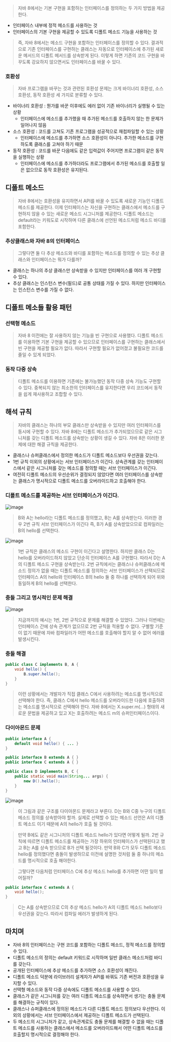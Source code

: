 > 자바 8에서는 기본 구현을 포함하는 인터페이스를 정의하는 두 가지 방법을 제공한다.
- 인터페이스 내부에 정적 메소드를 사용하는 것
- 인터페이스의 기본 구현을 제공할 수 있도록 디폴트 메소드 기능을 사용하는 것

> 즉, 자바 8에서는 메소드 구현을 포함하는 인터페이스를 정의할 수 있다. 결과적으로 기존 인터페이스를 구현하는 클래스는 자동으로 
> 인터페이스에 추가된 새로운 메서드의 디폴트 메서드를 상속받게 된다. 이렇게 하면 기존의 코드 구현을 바꾸도록 강요하지 않으면서도 
> 인터페이스를 바꿀 수 있다.

### 호환성
> 자바 프로그램을 바꾸는 것과 관련된 호환성 문제는 크게 바이너리 호환성, 소스 호환성, 동작 호환성 세 가지로 분류할 수 있다.
- 바이너리 호환성 : 뭔가를 바꾼 이후에도 에러 없이 기존 바이너리가 실행될 수 있는 상황
  - 인터페이스에 메소드를 추가했을 때 추가된 메소드를 호출하지 않는 한 문제가 일어나지 않음
- 소스 호환성 : 코드를 고쳐도 기존 프로그램을 성공적으로 재컴파일할 수 있는 상황
  - 인터페이스에 메소드를 추가하면 소스 호환성이 아니다. 추가한 메소드를 구현하도록 클래스를 고쳐야 하기 때문
- 동작 호환성 : 코드를 바꾼 다음에도 같은 입력값이 주어지면 프로그램이 같은 동작을 실행하는 상황
  - 인터페이스에 메소드를 추가하더라도 프로그램에서 추가된 메소드를 호출할 일은 없으므로 동작 호환성은 유지된다.

## 디폴트 메소드
> 자바 8에서는 호환성을 유지하면서 API를 바꿀 수 있도록 새로운 기능인 디폴트 메소드를 제공한다. 이제 인터페이스는 자신을 구현하는
> 클래스에서 메소드를 구현하지 않을 수 있는 새로운 메소드 시그니처를 제공한다. 디폴트 메소드는 default라는 키워도로 시작하며 다른 
> 클래스에 선언된 메소드처럼 메소드 바디를 포함한다.

### 추상클래스와 자바 8의 인터페이스
> 그렇다면 둘 다 추상 메소드와 바디를 포함하는 메소드를 정의할 수 있는 추상 클래스와 인터페이스는 뭐가 다를까?
- 클래스는 하나의 추상 클래스만 상속받을 수 있지만 인터페이스를 여러 개 구현할 수 있다.
- 추상 클래스는 인스턴스 변수(필드)로 공통 상태를 가질 수 있다. 하지만 인터페이스는 인스턴스 변수를 가질 수 없다.

## 디폴트 메소들 활용 패턴
### 선택형 메소드
> 자바 8 이전에는 잘 사용하지 않는 기능을 빈 구현으로 사용했다. 디폴트 메소드를 이용하면 기본 구현을 제공할 수 있으므로 
> 인터페이스를 구현하는 클래스에서 빈 구현을 제공할 필요가 없다. 따라서 구현할 필요가 없어졌고 불필요한 코드를 줄일 수 있게 되었다.
### 동작 다중 상속
> 디폴트 메소드를 이용하면 기존에는 불가능했던 동작 다중 상속 기능도 구현할 수 있다. 중복되지 않는 최소한의 인터페이스를 유지한다면
> 우리 코드에서 동작을 쉽게 재사용하고 조합할 수 있다.

## 해석 규칙
> 자바의 클래스는 하나의 부모 클래스만 상속받을 수 있지만 여러 인터페이스를 동시에 구현할 수 있다. 자바 8에는 디폴트 메소드가 
> 추가되었으므로 같은 시그니처를 갖는 디폴트 메소드를 상속받는 상황이 생길 수 있다. 자바 8은 이러한 문제에 대한 해결 규칙을 제공한다.

- 클래스나 슈퍼클래스에서 정의한 메소드가 디폴트 메소드보다 우선권을 갖는다.
- 1번 규칙 이외의 상황에서는 서브 인터페이스가 이긴다. 상속관계를 갖는 인터페이스에서 같은 시그니처를 갖는 메소드를 정의할 때는 서브 인터페이스가 이긴다.
- 여전히 디폴트 메소드의 우선순위가 결정되지 않았다면 여러 인터페이스를 상속받는 클래스가 명시적으로 디폴트 메소드를 오버라이드하고 호출해야 한다.

### 디폴트 메소드를 제공하는 서브 인터페이스가 이긴다.
![image](https://user-images.githubusercontent.com/80659375/218055498-ace171ee-cebe-418f-b582-72d20bafb900.png)
> B와 A는 hello라는 디폴트 메소드를 정의했고, B는 A를 상속받는다. 이러한 경우 2번 규칙 서브 인터페이스가 이긴다 즉, B가 A를 상속받았으므로 컴파일러는 B의 hello를 
> 선택한다.

![image](https://user-images.githubusercontent.com/80659375/218055987-8cf49ad4-9605-4c7f-bdd0-44f9f85757fb.png)
> 1번 규칙은 클래스의 메소드 구현이 이긴다고 설명한다. 하지만 클래스 D는 hello를 오버라이드하지 않았고 단순히 인터페이스 A를 구현했다. 따라서 D는 A의 디폴트 메소드
> 구현을 상속받는다. 2번 규칙에서는 클래스나 슈퍼클래스에 메소드 정의가 없을 때는 디폴트 메소드를 정의하는 서브 인터페이스가 선택되므로 인터페이스 A의 hello와 인터페이스
> B의 hello 둘 중 하나를 선택하게 되어 위와 동일하게 B의 hello를 선택한다.

### 충돌 그리고 명시적인 문제 해결
![image](https://user-images.githubusercontent.com/80659375/218068693-3bd74cac-59f7-4704-90b8-eabd3a67ccd3.png)
> 지금까지의 예시는 1번, 2번 규칙으로 문제를 해결할 수 있었다. 그러나 이번에는 인터페이스 간에 상속 관계가 없으므로 2번 규칙을 적용할 수 없다. 구별할 기준이 없기 때문에
> 자바 컴파일러가 어떤 메소드를 호출해야 할지 알 수 없어 에러를 발생시킨다.

### 충돌 해결
```java
public class C implements B, A {
	void hello() {
		B.super.hello();
	}
}
```
> 이런 상황에서는 개발자가 직접 클래스 C에서 사용하려는 메소드를 명시적으로 선택해야 한다. 즉, 클래스 C에서 hello 메소드를 오버라이드한 다음에 호출하려는 메소드를 명시적으로
> 선택해야 한다. 자바 8에서는 X.super.m(...) 형태의 새로운 문법을 제공하고 있고 X는 호출하려는 메소드 m의 슈퍼인터페이스이다.

### 다이아몬드 문제
```java
public interface A {
	default void hello() { ... }
}

public interface B extends A { }
public interface C extends A { }

public class D implements B, C { 
	public static void main(String... args) {
		new D().hello();
	}
}
```
![image](https://user-images.githubusercontent.com/80659375/218070249-ac0ddd58-ff00-480c-968c-7120877798b1.png)
> 이 그림과 같은 구조를 다이아몬드 문제라고 부른다. D는 B와 C중 누구의 디폴트 메소드 정의를 상속받아야 할까. 실제로 선택할 수 있는 메소드 선언은 A의 디폴트 메소드 이기 
> 때문에 A의 hello가 호출 될 것이다.

> 만약 B에도 같은 시그니처의 디폴트 메소드 hello가 있다면 어떻게 될까. 2번 규칙에 따르면 디폴트 메소드를 제공하는 가장 하위의 인터페이스가 선택된다고 했고 B는 A를
> 상속 받으므로 B가 선택 될것이다. 만약 B와 C가 모두 디폴트 메소드 hello를 정의했다면 충돌이 발생하므로 이전에 설명한 것처럼 둘 중 하나의 메소드를 명시적으로 호출 해야한다.

> 그렇다면 다음처럼 인터페이스 C에 추상 메소드 hello를 추가하면 어떤 일이 벌어질까?
```java
public interface C extends A {
	void hello();
}
```
> C는 A를 상속받으므로 C의 추상 메소드 hello가 A의 디폴트 메소드 hello보다 우선권을 갖는다. 따라서 컴파일 에러가 발생하게 된다.

## 마치며
- 자바 8의 인터페이스는 구현 코드를 포함하는 디폴트 메소드, 정적 메소드를 정의할 수 있다.
- 디폴트 메소드의 정의는 default 키워드로 시작하며 일반 클래스 메소드처럼 바디를 갖는다.
- 공개된 인터페이스에 추상 메소드를 추가하면 소스 호환성이 깨진다.
- 디폴트 메소드 덕분에 라이브러리 설계자가 API를 바꿔도 기존 버전과 호환성을 유지할 수 있다.
- 선택형 메소드와 동작 다중 상속에도 디폴트 메소드를 사용할 수 있다.
- 클래스가 같은 시그니처를 갖는 여러 디폴트 메소드를 상속하면서 생기는 충돌 문제를 해결하는 규칙이 있다.
- 클래스나 슈퍼클래스에 정의된 메소드가 다른 디폴트 메소드 정의보다 우선한다. 이 외의 상황에서는 서브 인터페이스에서 제공하는 디폴트 메소드가 선택된다.
- 두 메소드의 시그니처가 같고, 상속관계로도 충돌 문제를 해결할 수 없을 때는 디폴트 메소드를 사용하는 클래스에서 메소드를 오버라이드해서 어떤 디폴트 메소드를 호출할지 명시적으로 결정해야 한다.
